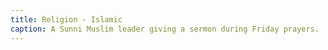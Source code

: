 ```yaml
---
title: Religion - Islamic
caption: A Sunni Muslim leader giving a sermon during Friday prayers.
---
```


